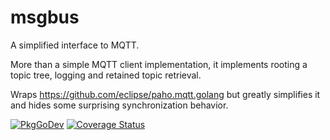 # msgbus

A simplified interface to MQTT.

More than a simple MQTT client implementation, it implements rooting a topic
tree, logging and retained topic retrieval.

Wraps https://github.com/eclipse/paho.mqtt.golang but greatly simplifies it and
hides some surprising synchronization behavior.

[![PkgGoDev](https://pkg.go.dev/badge/github.com/maruel/msgbus/v3)](https://pkg.go.dev/github.com/maruel/msgbus/v3)
[![Coverage
Status](https://codecov.io/gh/maruel/msgbus/graph/badge.svg)](https://codecov.io/gh/maruel/msgbus)
